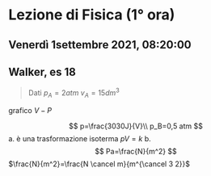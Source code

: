 #  Lezione di Fisica (1° ora)
## Venerdì 1settembre 2021, 08:20:00

## Walker, es 18

> Dati
> $p_A=2 atm$
> $v_A=15dm^3$

grafico $V-P$

$$
p=\frac{3030J}{V}\\
p_B=0,5 atm
$$
a. 
è una trasformazione isoterma
$pV=k$
b.
$$
Pa=\frac{N}{m^2}
$$
$\frac{N}{m^2}=\frac{N \cancel m}{m^{\cancel 3 2}}$

<!--stackedit_data:
eyJoaXN0b3J5IjpbLTE1MjY0NzM1MjRdfQ==
-->